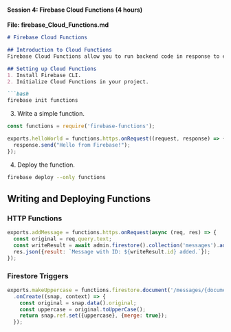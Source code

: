 #### Session 4: Firebase Cloud Functions (4 hours)

**File: firebase_Cloud_Functions.md**

```markdown
# Firebase Cloud Functions

## Introduction to Cloud Functions
Firebase Cloud Functions allow you to run backend code in response to events triggered by Firebase features and HTTPS requests.

## Setting up Cloud Functions
1. Install Firebase CLI.
2. Initialize Cloud Functions in your project.

```bash
firebase init functions
```

3. Write a simple function.

```javascript
const functions = require('firebase-functions');

exports.helloWorld = functions.https.onRequest((request, response) => {
  response.send("Hello from Firebase!");
});
```

4. Deploy the function.

```bash
firebase deploy --only functions
```

## Writing and Deploying Functions

### HTTP Functions
```javascript
exports.addMessage = functions.https.onRequest(async (req, res) => {
  const original = req.query.text;
  const writeResult = await admin.firestore().collection('messages').add({original: original});
  res.json({result: `Message with ID: ${writeResult.id} added.`});
});
```

### Firestore Triggers
```javascript
exports.makeUppercase = functions.firestore.document('/messages/{documentId}')
  .onCreate((snap, context) => {
    const original = snap.data().original;
    const uppercase = original.toUpperCase();
    return snap.ref.set({uppercase}, {merge: true});
  });
```
```